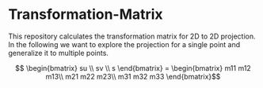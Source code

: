 # Transformation-Matrix
This repository calculates the transformation matrix for 2D to 2D projection. In the following we want to explore the projection for a single point and generalize it to multiple points.

```math
  \begin{bmatrix} 
    su \\ 
    sv \\ 
    s
  \end{bmatrix} = 
  
   \begin{bmatrix} 
    m11  m12   m13\\ 
    m21 m22 m23\\ 
    m31 m32 m33
  \end{bmatrix}
```

